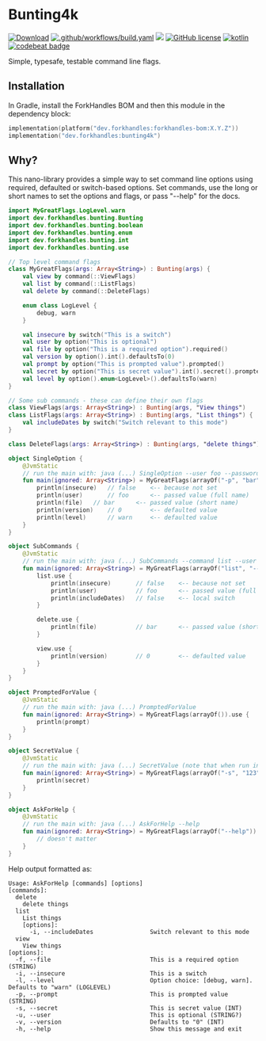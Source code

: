 # Bunting4k

<a href="https://mvnrepository.com/artifact/dev.forkhandles"><img alt="Download" src="https://img.shields.io/maven-central/v/dev.forkhandles/forkhandles-bom"></a>
[![.github/workflows/build.yaml](https://github.com/fork-handles/forkhandles/actions/workflows/build.yaml/badge.svg)](https://github.com/fork-handles/forkhandles/actions/workflows/build.yaml)
<a href="https://codecov.io/gh/fork-handles/forkhandles"><img src="https://codecov.io/gh/fork-handles/forkhandles/branch/trunk/graph/badge.svg"/></a>
<a href="http//www.apache.org/licenses/LICENSE-2.0"><img alt="GitHub license" src="https://img.shields.io/badge/license-Apache%20License%202.0-blue.svg?style=flat"></a>
<a href="http://kotlinlang.org"><img alt="kotlin" src="https://img.shields.io/badge/kotlin-1.5-blue.svg"></a>
<a href="https://codebeat.co/projects/github-com-fork-handles-forkhandles-trunk"><img alt="codebeat badge" src="https://codebeat.co/badges/5b369ed4-af27-46f4-ad9c-a307d900617e"></a>

Simple, typesafe, testable command line flags.

## Installation

In Gradle, install the ForkHandles BOM and then this module in the dependency block:

```kotlin
implementation(platform("dev.forkhandles:forkhandles-bom:X.Y.Z"))
implementation("dev.forkhandles:bunting4k")
```

## Why?
This nano-library provides a simple way to set command line options using required, defaulted or switch-based options. Set commands, use the long or short names to set the options and flags, or pass "--help" for the docs.

```kotlin
import MyGreatFlags.LogLevel.warn
import dev.forkhandles.bunting.Bunting
import dev.forkhandles.bunting.boolean
import dev.forkhandles.bunting.enum
import dev.forkhandles.bunting.int
import dev.forkhandles.bunting.use

// Top level command flags
class MyGreatFlags(args: Array<String>) : Bunting(args) {
    val view by command(::ViewFlags)
    val list by command(::ListFlags)
    val delete by command(::DeleteFlags)

    enum class LogLevel {
        debug, warn
    }

    val insecure by switch("This is a switch")
    val user by option("This is optional")
    val file by option("This is a required option").required()
    val version by option().int().defaultsTo(0)
    val prompt by option("This is prompted value").prompted()
    val secret by option("This is secret value").int().secret().prompted()
    val level by option().enum<LogLevel>().defaultsTo(warn)
}

// Some sub commands - these can define their own flags
class ViewFlags(args: Array<String>) : Bunting(args, "View things")
class ListFlags(args: Array<String>) : Bunting(args, "List things") {
    val includeDates by switch("Switch relevant to this mode")
}

class DeleteFlags(args: Array<String>) : Bunting(args, "delete things")

object SingleOption {
    @JvmStatic
    // run the main with: java (...) SingleOption --user foo --password bar
    fun main(ignored: Array<String>) = MyGreatFlags(arrayOf("-p", "bar")).use {
        println(insecure)   // false    <-- because not set
        println(user)       // foo      <-- passed value (full name)
        println(file)   // bar      <-- passed value (short name)
        println(version)    // 0        <-- defaulted value
        println(level)      // warn     <-- defaulted value
    }
}

object SubCommands {
    @JvmStatic
    // run the main with: java (...) SubCommands --command list --user foo --password bar
    fun main(ignored: Array<String>) = MyGreatFlags(arrayOf("list", "--user", "foo", "-p", "bar")).use {
        list.use {
            println(insecure)       // false    <-- because not set
            println(user)           // foo      <-- passed value (full name)
            println(includeDates)   // false    <-- local switch
        }

        delete.use {
            println(file)           // bar      <-- passed value (short name)
        }

        view.use {
            println(version)        // 0        <-- defaulted value
        }
    }
}

object PromptedForValue {
    @JvmStatic
    // run the main with: java (...) PromptedForValue
    fun main(ignored: Array<String>) = MyGreatFlags(arrayOf()).use {
        println(prompt)
    }
}

object SecretValue {
    @JvmStatic
    // run the main with: java (...) SecretValue (note that when run in IDE, the masking will not work. Run from command line is ok...
    fun main(ignored: Array<String>) = MyGreatFlags(arrayOf("-s", "123")).use {
        println(secret)
    }
}

object AskForHelp {
    @JvmStatic
    // run the main with: java (...) AskForHelp --help
    fun main(ignored: Array<String>) = MyGreatFlags(arrayOf("--help")).use {
        // doesn't matter
    }
}
```

Help output formatted as:
```
Usage: AskForHelp [commands] [options]
[commands]:
  delete                                
    delete things
  list                                  
    List things
    [options]:
      -i, --includeDates                Switch relevant to this mode
  view                                  
    View things
[options]:
  -f, --file                            This is a required option (STRING)
  -i, --insecure                        This is a switch
  -l, --level                           Option choice: [debug, warn]. Defaults to "warn" (LOGLEVEL)
  -p, --prompt                          This is prompted value (STRING)
  -s, --secret                          This is secret value (INT)
  -u, --user                            This is optional (STRING?)
  -v, --version                         Defaults to "0" (INT)
  -h, --help                            Show this message and exit
```
